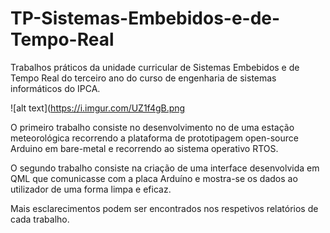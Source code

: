 # TP-Sistemas-Embebidos-e-de-Tempo-Real

Trabalhos práticos da unidade curricular de Sistemas Embebidos e de Tempo Real do terceiro ano do curso de engenharia de sistemas informáticos do IPCA.

![alt text](https://i.imgur.com/UZ1f4gB.png

O primeiro trabalho consiste no desenvolvimento no de uma estação meteorológica recorrendo a plataforma de prototipagem open-source Arduino em bare-metal e recorrendo ao sistema operativo RTOS.

O segundo trabalho consiste na criação de uma interface desenvolvida em QML que comunicasse com a placa Arduíno e mostra-se os dados ao utilizador de uma forma limpa e eficaz.

Mais esclarecimentos podem ser encontrados nos respetivos relatórios de cada trabalho.

